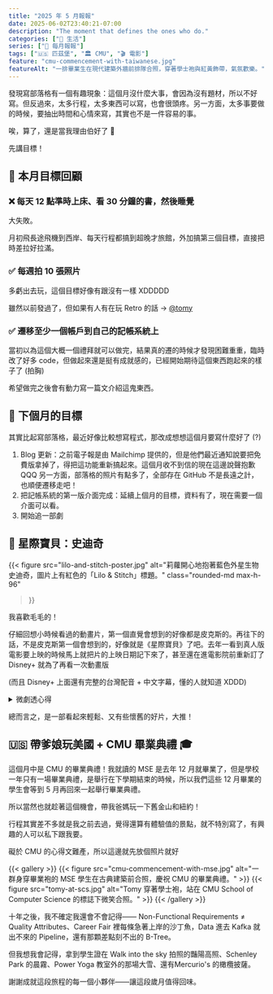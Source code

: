 ```yaml
---
title: "2025 年 5 月報報"
date: 2025-06-02T23:40:21-07:00
description: "The moment that defines the ones who do."
categories: ["🍫 生活"]
series: ["📰 每月報報"]
tags: ["🇺🇸 匹茲堡", "🏛 CMU", "🎬 電影"]
feature: "cmu-commencement-with-taiwanese.jpg"
featureAlt: "一排畢業生在現代建築外牆前排隊合照，穿著學士袍與紅黃飾帶，氣氛歡樂。"
---
```


發現寫部落格有一個有趣現象：這個月沒什麼大事，會因為沒有題材，所以不好寫。但反過來，太多行程，太多東西可以寫，也會很頭疼。另一方面，太多事要做的時候，要抽出時間和心情來寫，其實也不是一件容易的事。

唉，算了，還是當我理由伯好了 🤡

先講目標！

## 🎯 本月目標回顧

### ❌ 每天 12 點準時上床、看 30 分鐘的書，然後睡覺

大失敗。

月初飛長途飛機到西岸、每天行程都搞到超晚才旅館，外加搞第三個目標，直接把時差拉好拉滿。

### ✅ 每週拍 10 張照片

多虧出去玩，這個目標好像有跟沒有一樣 XDDDDD

雖然以前發過了，但如果有人有在玩 Retro 的話 → [@tomy](https://retro.app/@tomy)

### ✅ 遷移至少一個帳戶到自己的記帳系統上

當初以為這個大概一個禮拜就可以做完，結果真的遷的時候才發現困難重重，臨時改了好多 code，但做起來還是挺有成就感的，已經開始期待這個東西跑起來的樣子了 (拍胸)

希望做完之後會有動力寫一篇文介紹這鬼東西。

## 🎯 下個月的目標

其實比起寫部落格，最近好像比較想寫程式，那改成想想這個月要寫什麼好了 (?)

1. Blog 更新：之前電子報是由 Mailchimp 提供的，但是他們最近通知說要把免費版拿掉了，得把這功能重新搞起來。這個月收不到信的現在這邊說聲抱歉 QQQ 另一方面，部落格的照片有點多了，全部存在 GitHub 不是長遠之計，也順便遷移走吧！
2. 把記帳系統的第一版介面完成：延續上個月的目標，資料有了，現在需要一個介面可以看。
3. 開始追一部劇


## 👾 星際寶貝：史迪奇

{{< figure
    src="lilo-and-stitch-poster.jpg"
    alt="莉蘿開心地抱著藍色外星生物史迪奇，圖片上有紅色的「Lilo & Stitch」標題。"
    class="rounded-md max-h-96"
>}}

我喜歡毛毛的！

仔細回想小時候看過的動畫片，第一個直覺會想到的好像都是皮克斯的。再往下的話，不是皮克斯第一個會想到的，好像就是《星際寶貝》了吧。去年一看到真人版電影要上映的時候馬上就把片的上映日期記下來了，甚至還在進電影院前重新訂了 Disney+ 就為了再看一次動畫版

(而且 Disney+ 上面還有完整的台灣配音 + 中文字幕，懂的人就知道 XDDD)

<details>
  <summary>微劇透心得</summary>
  這次的真人版，跟大部分影評說的差不多，難得沒有翻車。但劇本還是有小改一點，莉蘿的角色比起動畫來說相對不那麼憂鬱，整部片的氣氛變的相對沒那麼沈重；動畫版的強霸和獨眼霹靂比較好笑討喜一點，但在真人版裡面可能是為了減少剛圖艦長的戲份，所以不得不把強霸改成反派。
</details>


總而言之，是一部看起來輕鬆、又有些懷舊的好片，大推！

## 🇺🇸 帶爹娘玩美國 + CMU 畢業典禮 🎓

這個月中是 CMU 的畢業典禮！我就讀的 MSE 是去年 12 月就畢業了，但是學校一年只有一場畢業典禮，是舉行在下學期結束的時候，所以我們這些 12 月畢業的學生會等到 5 月再回來一起舉行畢業典禮。

所以當然也就趁著這個機會，帶我爸媽玩一下舊金山和紐約！

行程其實差不多就是我之前去過，覺得還算有體驗值的景點，就不特別寫了，有興趣的人可以私下跟我要。

礙於 CMU 的心得文難產，所以這邊就先放個照片就好

{{< gallery >}}
{{< figure src="cmu-commencement-with-mse.jpg" alt="一群身穿畢業袍的 MSE 學生在古典建築前合照，慶祝 CMU 的畢業典禮。" >}}
{{< figure src="tomy-at-scs.jpg" alt="Tomy 穿著學士袍，站在 CMU School of Computer Science 的標誌下微笑合照。" >}}
{{< /gallery >}}

十年之後，我不確定我還會不會記得—— Non-Functional Requirements ≠ Quality Attributes、Career Fair 裡每條急著上岸的沙丁魚，Data 進去 Kafka 就出不來的 Pipeline，還有那顆差點刻不出的 B-Tree。

但我想我會記得，拿到學生證在 Walk into the sky 拍照的豔陽高照、Schenley Park 的晨霧、Power Yoga 教室外的那場大雪、還有Mercurio's 的橄欖披薩。

謝謝成就這段旅程的每一個小夥伴——讓這段歲月值得回味。
